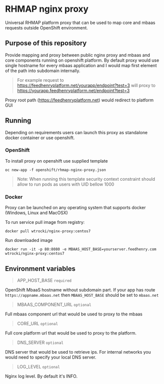 # RHMAP nginx proxy

Universal RHMAP platform proxy that can be used to map core and 
mbaas requests outside OpenShift environment.

## Purpose of this repository

Provide mapping and proxy between public nginx proxy and
mbaas and core components running on openshift platform.
By default proxy would use single hostname for every mbaas application 
and I would map first element of the path into subdomain internally.

> For example request to https://feedhenryplatform.net/yourapp/endpoint?test=3 will proxy to https://yourapp.feedhenryplatform.net/endpoint?test=3

Proxy root path (https://feedhenryplatform.net) would redirect to platform GUI

## Running

Depending on requirements users can launch this proxy as standalone docker container or use openshift. 

### OpenShift 

To install proxy on openshift use supplied template

    oc new-app -f openshift/rhmap-nginx-proxy.json

> Note: When running this template security context constraint should allow to run pods as users with UID bellow 1000 

### Docker

Proxy can be launched on any operating system that supports docker (Windows, Linux and MacOSX)

To run service pull image from registry:

    docker pull wtrocki/nginx-proxy:centos7

Run downloaded image 

    docker run -it -p 80:8080 -e MBAAS_HOST_BASE=yourserver.feedhenry.com wtrocki/nginx-proxy:centos7


## Environment variables

> APP_HOST_BASE `required`

OpenShift MbaaS hostname without subdomain part. 
If your app has route `https://appname.mbaas.net`  then `MBAAS_HOST_BASE` should be set to `mbaas.net`

>  MBAAS_COMPONENT_URL `optional`

Full mbaas component url that would be used to proxy to the mbaas

> CORE_URL `optional`

Full core platform url that would be used to proxy to the platform.

> DNS_SERVER `optional`

DNS server that would be used to retrieve ips. 
For internal networks you would need to specify your local DNS server.

> LOG_LEVEL `optional` 

Nginx log level. By default it's INFO.